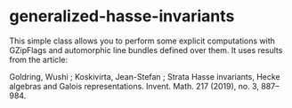 # generalized-hasse-invariants

This simple class allows you to perform some explicit computations with GZipFlags and automorphic line bundles defined over them. It uses results from the article:

Goldring, Wushi ; Koskivirta, Jean-Stefan ;
Strata Hasse invariants, Hecke algebras and Galois representations.
Invent. Math. 217 (2019), no. 3, 887–984.
